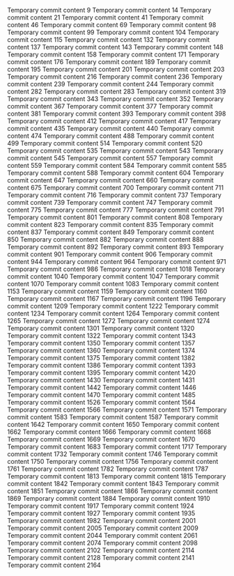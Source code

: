 Temporary commit content 9
Temporary commit content 14
Temporary commit content 21
Temporary commit content 41
Temporary commit content 46
Temporary commit content 69
Temporary commit content 98
Temporary commit content 99
Temporary commit content 104
Temporary commit content 115
Temporary commit content 132
Temporary commit content 137
Temporary commit content 143
Temporary commit content 148
Temporary commit content 158
Temporary commit content 171
Temporary commit content 176
Temporary commit content 189
Temporary commit content 195
Temporary commit content 201
Temporary commit content 203
Temporary commit content 216
Temporary commit content 236
Temporary commit content 239
Temporary commit content 244
Temporary commit content 282
Temporary commit content 283
Temporary commit content 319
Temporary commit content 343
Temporary commit content 352
Temporary commit content 367
Temporary commit content 377
Temporary commit content 381
Temporary commit content 393
Temporary commit content 398
Temporary commit content 412
Temporary commit content 417
Temporary commit content 435
Temporary commit content 440
Temporary commit content 474
Temporary commit content 488
Temporary commit content 499
Temporary commit content 514
Temporary commit content 520
Temporary commit content 535
Temporary commit content 543
Temporary commit content 545
Temporary commit content 557
Temporary commit content 559
Temporary commit content 584
Temporary commit content 585
Temporary commit content 588
Temporary commit content 604
Temporary commit content 647
Temporary commit content 660
Temporary commit content 675
Temporary commit content 700
Temporary commit content 711
Temporary commit content 716
Temporary commit content 737
Temporary commit content 739
Temporary commit content 747
Temporary commit content 775
Temporary commit content 777
Temporary commit content 791
Temporary commit content 801
Temporary commit content 808
Temporary commit content 823
Temporary commit content 835
Temporary commit content 837
Temporary commit content 849
Temporary commit content 850
Temporary commit content 882
Temporary commit content 888
Temporary commit content 892
Temporary commit content 893
Temporary commit content 901
Temporary commit content 906
Temporary commit content 944
Temporary commit content 964
Temporary commit content 971
Temporary commit content 986
Temporary commit content 1018
Temporary commit content 1040
Temporary commit content 1047
Temporary commit content 1070
Temporary commit content 1083
Temporary commit content 1153
Temporary commit content 1159
Temporary commit content 1160
Temporary commit content 1167
Temporary commit content 1196
Temporary commit content 1209
Temporary commit content 1222
Temporary commit content 1234
Temporary commit content 1264
Temporary commit content 1265
Temporary commit content 1272
Temporary commit content 1274
Temporary commit content 1301
Temporary commit content 1320
Temporary commit content 1322
Temporary commit content 1343
Temporary commit content 1350
Temporary commit content 1357
Temporary commit content 1360
Temporary commit content 1374
Temporary commit content 1375
Temporary commit content 1382
Temporary commit content 1386
Temporary commit content 1393
Temporary commit content 1395
Temporary commit content 1420
Temporary commit content 1430
Temporary commit content 1431
Temporary commit content 1442
Temporary commit content 1446
Temporary commit content 1470
Temporary commit content 1485
Temporary commit content 1526
Temporary commit content 1564
Temporary commit content 1566
Temporary commit content 1571
Temporary commit content 1583
Temporary commit content 1587
Temporary commit content 1642
Temporary commit content 1650
Temporary commit content 1662
Temporary commit content 1666
Temporary commit content 1668
Temporary commit content 1669
Temporary commit content 1670
Temporary commit content 1683
Temporary commit content 1717
Temporary commit content 1732
Temporary commit content 1746
Temporary commit content 1750
Temporary commit content 1756
Temporary commit content 1761
Temporary commit content 1782
Temporary commit content 1787
Temporary commit content 1813
Temporary commit content 1815
Temporary commit content 1842
Temporary commit content 1843
Temporary commit content 1851
Temporary commit content 1866
Temporary commit content 1869
Temporary commit content 1884
Temporary commit content 1910
Temporary commit content 1917
Temporary commit content 1924
Temporary commit content 1927
Temporary commit content 1935
Temporary commit content 1982
Temporary commit content 2001
Temporary commit content 2005
Temporary commit content 2009
Temporary commit content 2044
Temporary commit content 2061
Temporary commit content 2074
Temporary commit content 2098
Temporary commit content 2102
Temporary commit content 2114
Temporary commit content 2128
Temporary commit content 2141
Temporary commit content 2164
